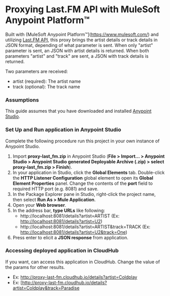 # Proxying Last.FM API with MuleSoft Anypoint Platform™ #

 Built with (MuleSoft Anypoint Platform™](https://www.mulesoft.com/) and utilizing [Last.FM API](http://www.last.fm/api/), this proxy brings the artist details or track details in JSON format, depending of what parameter is sent. When only "artist" parameter is sent, an JSON with artist details is returned. When both parameters "artist" and "track" are sent, a JSON with track details is returned.

Two parameters are received:
- artist (required): The artist name
- track (optional): The track name

### Assumptions

This guide assumes that you have downloaded and installed [Anypoint Studio](https://www.mulesoft.com/lp/dl/studio). 

### Set Up and Run application in Anypoint Studio

Complete the following procedure run this project in your own instance of Anypoint Studio.

1. Import **proxy-last_fm.zip** in Anypoint Studio (**File > Import... > Anypoint Studio > Anypoint Studio generated Deployable Archive (.zip) > select proxy-last_fm.zip > Finish**).
2. In your application in Studio, click the **Global Elements** tab. Double-click the **HTTP Listener Configuration** global element to open its **Global Element Properties** panel. Change the contents of the **port** field to required HTTP port (e.g. 8081) and save.
3. In the Package Explorer pane in Studio, right-click the project name, then select **Run As > Mule Application**.
4. Open your **Web browser**.
5. In the address bar, **type URLs** like following: 
	- http://localhost:8081/details?artist=ARTIST (Ex: [http://localhost:8081/details?artist=U2](http://localhost:8081/details?artist=U2))
	- http://localhost:8081/details?artist=ARTIST&track=TRACK (Ex: [http://localhost:8081/details?artist=U2&track=One](http://localhost:8081/details?artist=U2&track=One))
6. Press enter to elicit a **JSON response** from application.

### Accessing deployed application in CloudHub

If you want, can access this application in CloudHub. Change the value of the params for other results.
- Ex: http://proxy-last-fm.cloudhub.io/details?artist=Coldplay
- Ex: [http://proxy-last-fm.cloudhub.io/details?artist=Coldplay&track=Paradise
